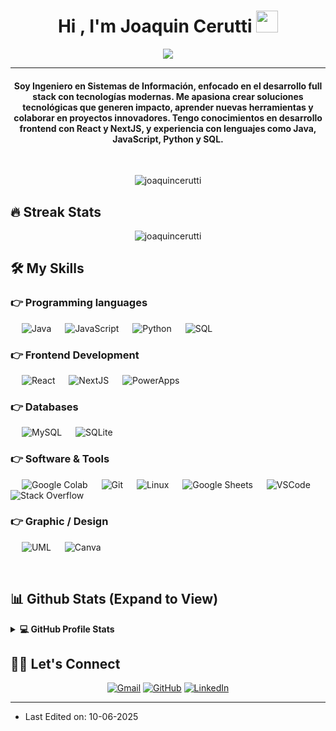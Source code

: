 <h1 align="center">Hi , I'm Joaquin Cerutti <img src="https://media.giphy.com/media/hvRJCLFzcasrR4ia7z/giphy.gif" width="35"></h1>
<p align="center">
  <a href="https://github.com/DenverCoder1/readme-typing-svg"><img src="https://readme-typing-svg.herokuapp.com?lines=Ingeniero+en+Sistemas+de+Información;Desarrollador+Full+Stack;Apasionado+por+la+tecnología+y+el+aprendizaje+continuo;Conocimiento+en+React+%26+NextJS&center=true&width=500&height=50"></a>
</p>
<hr/>
<h4 align="center">Soy Ingeniero en Sistemas de Información, enfocado en el desarrollo full stack con tecnologías modernas. Me apasiona crear soluciones tecnológicas que generen impacto, aprender nuevas herramientas y colaborar en proyectos innovadores. Tengo conocimientos en desarrollo frontend con React y NextJS, y experiencia con lenguajes como Java, JavaScript, Python y SQL.</h4>
<br>
<p align="center"> <img src="https://komarev.com/ghpvc/?username=joaquincerutti&label=Profile%20views&color=0e75b6&style=plastic" alt="joaquincerutti" /> </p>

## 🔥 Streak Stats
<p align="center"><img src="https://github-readme-streak-stats.herokuapp.com/?user=joaquincerutti&theme=algolia" alt="joaquincerutti"  /></p>

## 🛠️ My Skills

### 👉 Programming languages
<p align="left"> 
  &emsp;
  <img alt="Java" src="https://img.shields.io/badge/Java-%23007396.svg?logo=java&logoColor=white">
  &emsp;
  <img alt="JavaScript" src="https://img.shields.io/badge/JavaScript-%23F7DF1E.svg?logo=javascript&logoColor=black">
  &emsp;
  <img alt="Python" src="https://img.shields.io/badge/Python-%2314354C.svg?logo=python&logoColor=white">
  &emsp;
  <img alt="SQL" src="https://img.shields.io/badge/SQL-%2307405e.svg?logo=sqlite&logoColor=white">
</p>

### 👉 Frontend Development
<p align="left"> 
  &emsp;
  <img alt="React" src="https://img.shields.io/badge/React-%2320232a.svg?logo=react&logoColor=%2361DAFB">
  &emsp;
  <img alt="NextJS" src="https://img.shields.io/badge/Next.js-black?logo=next.js&logoColor=white">
  &emsp;
  <img alt="PowerApps" src="https://img.shields.io/badge/PowerApps-%237F4DA0.svg?logo=microsoft&logoColor=white">
</p>

### 👉 Databases
<p align="left"> 
  &emsp;
  <img alt="MySQL" src="https://img.shields.io/badge/MySQL-%2300f.svg?logo=mysql&logoColor=white">
  &emsp;
  <img alt="SQLite" src="https://img.shields.io/badge/SQLite-%2307405e.svg?logo=sqlite&logoColor=white">
</p>

### 👉 Software & Tools
<p align="left"> 
  &emsp;
  <img alt="Google Colab" src="https://img.shields.io/badge/Colab-F9AB00?logo=google-colab&logoColor=white">
  &emsp;
  <img alt="Git" src="https://img.shields.io/badge/Git-%23F05033.svg?logo=git&logoColor=white">
  &emsp;
  <img alt="Linux" src="https://img.shields.io/badge/Linux-%23000.svg?logo=linux&logoColor=white">
  &emsp;
  <img alt="Google Sheets" src="https://img.shields.io/badge/Google%20Sheets-34A853?logo=google-sheets&logoColor=white">
  &emsp;
  <img alt="VSCode" src="https://img.shields.io/badge/VS%20Code-%23007ACC.svg?logo=visual-studio-code&logoColor=white">
  &emsp;
  <img alt="Stack Overflow" src="https://img.shields.io/badge/Stack%20Overflow-FE7A16?logo=stack-overflow&logoColor=white">
</p>

### 👉 Graphic / Design
<p align="left">
  &emsp;
  <img alt="UML" src="https://img.shields.io/badge/UML-Diagrams-%2300599C.svg">
  &emsp;
  <img alt="Canva" src="https://img.shields.io/badge/Canva-%2300C4CC.svg?logo=canva&logoColor=white">
</p>

<br/>

## 📊 Github Stats (Expand to View) 

<details> 
  <summary><b>💻 GitHub Profile Stats</b></summary>
  <br/>
  <p align="center">
    <img alt="Joaquin's Github Stats" src="https://github-readme-stats.vercel.app/api?username=joaquincerutti&show_icons=true&count_private=true&theme=algolia" height="192px"/>
    <br/>
    <img src="https://github-readme-stats.vercel.app/api/top-langs?username=joaquincerutti&show_icons=true&locale=en&layout=compact&theme=algolia" alt="joaquincerutti" height="192px"/>
    <br/>
    <b>Note:</b> Top languages is only a metric of the languages my public code consists of and doesn't reflect experience or skill level.
  </p>
</details>

## 🙋‍♂️ Let's Connect
<p align="center">
	<a href="mailto:ceruttijoaquin850@gmail.com"><img src="https://img.icons8.com/bubbles/50/000000/gmail.png" alt="Gmail"/></a>
	<a href="https://github.com/joaquincerutti"><img src="https://img.icons8.com/bubbles/50/000000/github.png" alt="GitHub"/></a>
	<a href="https://www.linkedin.com/in/joaquincerutti02"><img src="https://img.icons8.com/bubbles/50/000000/linkedin.png" alt="LinkedIn"/></a>
</p>

<hr/>

* Last Edited on: 10-06-2025
